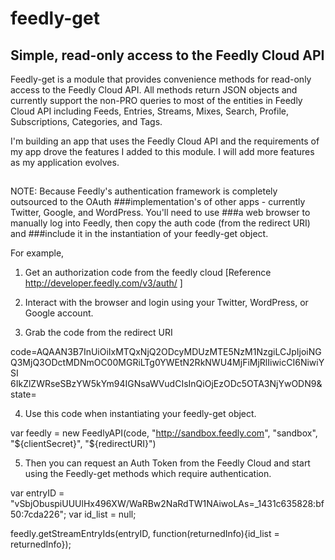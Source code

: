 feedly-get
==========


## Simple, read-only access to the Feedly Cloud API

Feedly-get is a module that provides convenience methods for read-only access to the Feedly Cloud API.  All methods return JSON objects and currently support the non-PRO queries to most of the entities in Feedly Cloud API including Feeds, Entries, Streams, Mixes, Search, Profile, Subscriptions, Categories, and Tags. 

I'm building an app that uses the Feedly Cloud API and the requirements of my app drove the features I added to this module. I will add more features as my application evolves.  


##
NOTE: Because Feedly's authentication framework is completely outsourced to the OAuth ###implementation's of other apps - currently Twitter, Google, and WordPress. You'll need to use ###a web browser to manually log into Feedly, then copy the auth code (from the redirect URI) and ###include it in the instantiation of your feedly-get object.

For example, 

1. Get an authorization code from the feedly cloud [Reference http://developer.feedly.com/v3/auth/ ]


2. Interact with the browser and login using your Twitter, WordPress, or Google account. 


3. Grab the code from the redirect URI

  code=AQAAN3B7InUiOiIxMTQxNjQ2ODcyMDUzMTE5NzM1NzgiLCJpIjoiNGQ3MjQ3ODctMDNmOC00MGRiLTg0YWEtN2RkNWU4MjFiMjRlIiwicCI6NiwiYSI   6IkZlZWRseSBzYW5kYm94IGNsaWVudCIsInQiOjEzODc5OTA3NjYwODN9&state=

4. Use this code when instantiating your feedly-get object.

  var feedly = new FeedlyAPI(code, "http://sandbox.feedly.com", "sandbox", "${clientSecret}", "${redirectURI}")


5. Then you can request an Auth Token from the Feedly Cloud and start using the Feedly-get methods which require authentication. 

  var entryID = "vSbjObuspiUUUlHx496XW/WaRBw2NaRdTW1NAiwoLAs=_1431c635828:bf50:7cda226";
  var id_list = null;

  feedly.getStreamEntryIds(entryID, function(returnedInfo){id_list = returnedInfo});

